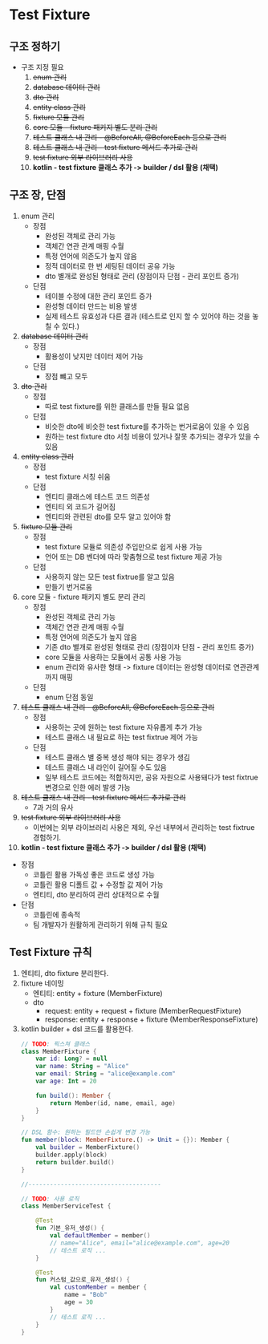 # Test Fixture

## 구조 정하기
- 구조 지정 필요
  1. ~~enum 관리~~
  2. ~~database 데이터 관리~~
  3. ~~dto 관리~~
  4. ~~entity class 관리~~
  5. ~~fixture 모듈 관리~~
  6. ~~core 모듈 - fixture 패키지 별도 분리 관리~~
  7. ~~테스트 클래스 내 관리 - @BeforeAll, @BeforeEach 등으로 관리~~
  8. ~~테스트 클래스 내 관리 - test fixture 메서드 추가로 관리~~
  9. ~~test fixture 외부 라이브러리 사용~~ 
  10. **kotlin - test fixture 클래스 추가 -> builder / dsl 활용 (채택)**

## 구조 장, 단점 
1. enum 관리
   - 장점
     - 완성된 객체로 관리 가능
     - 객체간 연관 관계 매핑 수월
     - 특정 언어에 의존도가 높지 않음
     - 정적 데이터로 한 번 세팅된 데이터 공유 가능
     - dto 별개로 완성된 형태로 관리 (장점이자 단점 - 관리 포인트 증가)
   - 단점
     - 테이블 수정에 대한 관리 포인트 증가
     - 완성형 데이터 만드는 비용 발생
     - 실제 테스트 유효성과 다른 결과 (테스트로 인지 할 수 있어야 하는 것을 놓칠 수 있다.)
2. ~~database 데이터 관리~~
   - 장점
     - 활용성이 낮지만 데이터 제어 가능
   - 단점
     - 장점 뺴고 모두
3. ~~dto 관리~~
   - 장점
     - 따로 test fixture를 위한 클래스를 만들 필요 없음
   - 단점
     - 비슷한 dto에 비슷한 test fixture를 추가하는 번거로움이 있을 수 있음
     - 원하는 test fixture dto 서칭 비용이 있거나 잘못 추가되는 경우가 있을 수 있음
4. ~~entity class 관리~~
   - 장점
     - test fixture 서칭 쉬움
   - 단점
     - 엔티티 클래스에 테스트 코드 의존성
     - 엔티티 외 코드가 길어짐
     - 엔티티와 관련된 dto를 모두 알고 있어야 함
5. ~~fixture 모듈 관리~~
   - 장점
     - test fixture 모듈로 의존성 주입만으로 쉽게 사용 가능
     - 언어 또는 DB 벤더에 따라 맞춤형으로 test fixture 제공 가능
   - 단점
     - 사용하지 않는 모든 test fixtrue를 알고 있음
     - 만들기 번거로움
6. core 모듈 - fixture 패키지 별도 분리 관리
   - 장점
     - 완성된 객체로 관리 가능    
     - 객체간 연관 관계 매핑 수월
     - 특정 언어에 의존도가 높지 않음
     - 기존 dto 별개로 완성된 형태로 관리 (장점이자 단점 - 관리 포인트 증가)
     - core 모듈을 사용하는 모듈에서 공통 사용 가능
     - enum 관리와 유사한 형태 -> fixture 데이터는 완성형 데이터로 연관관계까지 매핑
   - 단점
     - enum 단점 동일
7. ~~테스트 클래스 내 관리 - @BeforeAll, @BeforeEach 등으로 관리~~
   - 장점
     - 사용하는 곳에 원하는 test fixture 자유롭게 추가 가능
     - 테스트 클래스 내 필요로 하는 test fixtrue 제어 가능
   - 단점 
     - 테스트 클래스 별 중복 생성 해야 되는 경우가 생김
     - 테스트 클래스 내 라인이 길어질 수도 있음
     - 일부 테스트 코드에는 적합하지만, 공유 자원으로 사용돼다가 test fixtrue 변경으로 인한 에러 발생 가능
8. ~~테스트 클래스 내 관리 - test fixture 메서드 추가로 관리~~
   - 7과 거의 유사
9. ~~test fixture 외부 라이브러리 사용~~
   - 이번에는 외부 라이브러리 사용은 제외, 우선 내부에서 관리하는 test fixtrue 경험하기.
10. **kotlin - test fixture 클래스 추가 -> builder / dsl 활용 (채택)**
   - 장점 
     - 코틀린 활용 가독성 좋은 코드로 생성 가능
     - 코틀린 활용 디폴트 값 + 수정할 값 제어 가능
     - 엔티티, dto 분리하여 관리 상대적으로 수월
   - 단점
     - 코틀린에 종속적
     - 팀 개발자가 원활하게 관리하기 위해 규칙 필요

## Test Fixture 규칙
1. 엔티티, dto fixture 분리한다.
2. fixture 네이밍
   - 엔티티: entity + fixture (MemberFixture)
   - dto
     - request: entity + request + fixture (MemberRequestFixture)
     - response: entity + response + fixture (MemberResponseFixture)
3. kotlin builder + dsl 코드를 활용한다.
    ```kotlin
    // TODO: 픽스쳐 클래스 
    class MemberFixture {
        var id: Long? = null
        var name: String = "Alice"
        var email: String = "alice@example.com"
        var age: Int = 20
    
        fun build(): Member {
            return Member(id, name, email, age)
        }
    }
    
    // DSL 함수: 원하는 필드만 손쉽게 변경 가능
    fun member(block: MemberFixture.() -> Unit = {}): Member {
        val builder = MemberFixture()
        builder.apply(block)
        return builder.build()
    }
    
    //-------------------------------------
    
    // TODO: 사용 로직
    class MemberServiceTest {
    
        @Test
        fun 기본_유저_생성() {
            val defaultMember = member()
            // name="Alice", email="alice@example.com", age=20
            // 테스트 로직 ...
        }
    
        @Test
        fun 커스텀_값으로_유저_생성() {
            val customMember = member {
                name = "Bob"
                age = 30
            }
            // 테스트 로직 ...
        }
    }
    ```